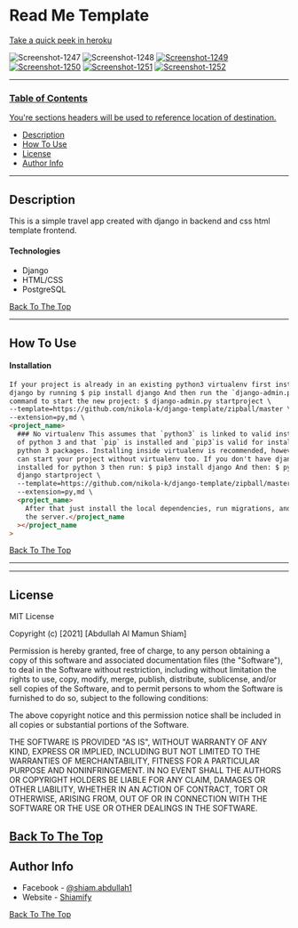 # Read Me Template

[Take a quick peek in heroku](https://travel-django-travello.herokuapp.com/)

<img src="https://i.ibb.co/gStM32M/Screenshot-1247.png" alt="Screenshot-1247" border="0"></a>
<img src="https://i.ibb.co/sJ7KWkJ/Screenshot-1248.png" alt="Screenshot-1248" border="0"></a> <a href="https://ibb.co/gStM32M">
<img src="https://i.ibb.co/z6wHYWQ/Screenshot-1249.png" alt="Screenshot-1249" border="0"></a> <a href="https://ibb.co/sJ7KWkJ">
<img src="https://i.ibb.co/8cr7gCb/Screenshot-1250.png" alt="Screenshot-1250" border="0"></a> <a href="https://ibb.co/z6wHYWQ">
<img src="https://i.ibb.co/c1gK6DJ/Screenshot-1251.png" alt="Screenshot-1251" border="0"></a> <a href="https://ibb.co/8cr7gCb">
<a href="https://ibb.co/yV7BRzF"><img src="https://i.ibb.co/yV7BRzF/Screenshot-1252.png" alt="Screenshot-1252" border="0">

---

### Table of Contents

You're sections headers will be used to reference location of destination.

- [Description](#description)
- [How To Use](#how-to-use)
- [License](#license)
- [Author Info](#author-info)

---

## Description

This is a simple travel app created with django in backend and css html template frontend.

#### Technologies

- Django
- HTML/CSS
- PostgreSQL

[Back To The Top](#read-me-template)

---

## How To Use

#### Installation

```html
If your project is already in an existing python3 virtualenv first install
django by running $ pip install django And then run the `django-admin.py`
command to start the new project: $ django-admin.py startproject \
--template=https://github.com/nikola-k/django-template/zipball/master \
--extension=py,md \
<project_name>
  ### No virtualenv This assumes that `python3` is linked to valid installation
  of python 3 and that `pip` is installed and `pip3`is valid for installing
  python 3 packages. Installing inside virtualenv is recommended, however you
  can start your project without virtualenv too. If you don't have django
  installed for python 3 then run: $ pip3 install django And then: $ python3 -m
  django startproject \
  --template=https://github.com/nikola-k/django-template/zipball/master \
  --extension=py,md \
  <project_name>
    After that just install the local dependencies, run migrations, and start
    the server.</project_name
  ></project_name
>
```

[Back To The Top](#read-me-template)

---

---

## License

MIT License

Copyright (c) [2021] [Abdullah Al Mamun Shiam]

Permission is hereby granted, free of charge, to any person obtaining a copy
of this software and associated documentation files (the "Software"), to deal
in the Software without restriction, including without limitation the rights
to use, copy, modify, merge, publish, distribute, sublicense, and/or sell
copies of the Software, and to permit persons to whom the Software is
furnished to do so, subject to the following conditions:

The above copyright notice and this permission notice shall be included in all
copies or substantial portions of the Software.

THE SOFTWARE IS PROVIDED "AS IS", WITHOUT WARRANTY OF ANY KIND, EXPRESS OR
IMPLIED, INCLUDING BUT NOT LIMITED TO THE WARRANTIES OF MERCHANTABILITY,
FITNESS FOR A PARTICULAR PURPOSE AND NONINFRINGEMENT. IN NO EVENT SHALL THE
AUTHORS OR COPYRIGHT HOLDERS BE LIABLE FOR ANY CLAIM, DAMAGES OR OTHER
LIABILITY, WHETHER IN AN ACTION OF CONTRACT, TORT OR OTHERWISE, ARISING FROM,
OUT OF OR IN CONNECTION WITH THE SOFTWARE OR THE USE OR OTHER DEALINGS IN THE
SOFTWARE.

[Back To The Top](#read-me-template)
---

## Author Info

- Facebook - [@shiam.abdullah1](https://www.facebook.com/shiamabdullah1/)
- Website - [Shiamify](https://boring-euclid-df9d83.netlify.app/)

[Back To The Top](#read-me-template)
